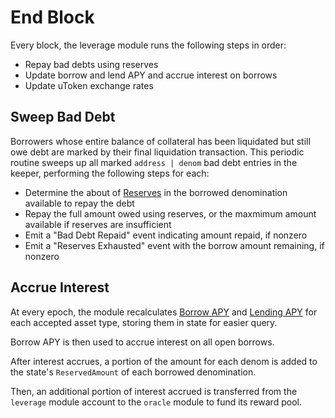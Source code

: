 # End Block

Every block, the leverage module runs the following steps in order:
- Repay bad debts using reserves
- Update borrow and lend APY and accrue interest on borrows
- Update uToken exchange rates

## Sweep Bad Debt

Borrowers whose entire balance of collateral has been liquidated but still owe debt are marked by their final liquidation transaction. This periodic routine sweeps up all marked `address | denom` bad debt entries in the keeper, performing the following steps for each:

- Determine the about of [Reserves](01_concepts.md#Reserves) in the borrowed denomination available to repay the debt
- Repay the full amount owed using reserves, or the maxmimum amount available if reserves are insufficient
- Emit a "Bad Debt Repaid" event indicating amount repaid, if nonzero
- Emit a "Reserves Exhausted" event with the borrow amount remaining, if nonzero

## Accrue Interest

At every epoch, the module recalculates [Borrow APY](01_concepts.md#Borrow-APY) and [Lending APY](01_concepts.md#Lending-APY) for each accepted asset type, storing them in state for easier query.

Borrow APY is then used to accrue interest on all open borrows.

After interest accrues, a portion of the amount for each denom is added to the state's `ReservedAmount` of each borrowed denomination.

Then, an additional portion of interest accrued is transferred from the `leverage` module account to the `oracle` module to fund its reward pool.